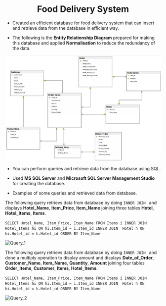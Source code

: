 <h1 align="center">
 Food Delivery System
</h1>

- Created an efficient database for food delivery system that can insert and retrieve data from the database in efficient way.

- The following is the **Entity Relationship Diagram** prepared for making this database and applied **Normalisation** to reduce the redundancy of the data.

![ER](/Screenshots/ER_Diagram.jpg)

- You can perform queries and retrieve data from the database using SQL.

- Used **MS SQL Server** and **Microsoft SQL Server Management Studio** for creating the database.

- Examples of some queries and retrieved data from database.

The following query retrievs data from database by doing ```INNER JOIN ``` and displays **Hotel_Name**, **Item_Price**, **Item_Name** joining three tables **Hotel**, **Hotel_Items**, **Items**.

```SELECT Hotel_Name, Item_Price, Item_Name FROM Items i INNER JOIN Hotel_Items hi ON hi.Item_id = i.Item_id INNER JOIN  Hotel h ON hi.Hotel_id = h.Hotel_id ORDER BY Item_Name ```

![Query_1](/Screenshots/Query_Example_1.png)

The following query retrievs data from database by doing ```INNER JOIN ``` and done a multiply operation to display amount and displays **Date_of_Order**, **Customer_Name**, **Item_Name**, **Quantity**, **Amount** joining four tables **Order_Items**, **Customer**, **Items**, **Hotel_Items**.

```SELECT Hotel_Name, Item_Price, Item_Name FROM Items i INNER JOIN Hotel_Items hi ON hi.Item_id = i.Item_id INNER JOIN  Hotel h ON hi.Hotel_id = h.Hotel_id ORDER BY Item_Name ```

![Query_2](/Screenshots/Query_Example_2.png)
